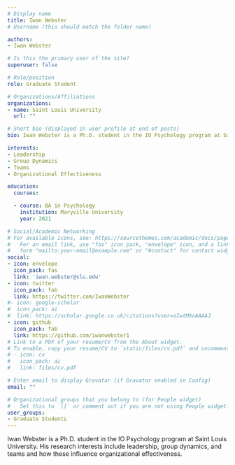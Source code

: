 ```yaml
---
# Display name
title: Iwan Webster
# Username (this should match the folder name)

authors:
- Iwan Webster

# Is this the primary user of the site?
superuser: false

# Role/position
role: Graduate Student

# Organizations/Affiliations
organizations:
- name: Saint Louis University
  url: ""

# Short bio (displayed in user profile at end of posts)
bio: Iwan Webster is a Ph.D. student in the IO Psychology program at Saint Louis University. His research interests include leadership, group dynamics, and teams and how these influence organizational effectiveness.

interests:
- Leadership
- Group Dynamics
- Teams
- Organizational Effectiveness

education:
  courses:

  - course: BA in Psychology
    institution: Maryville University
    year: 2021

# Social/Academic Networking
# For available icons, see: https://sourcethemes.com/academic/docs/page-builder/#icons
#   For an email link, use "fas" icon pack, "envelope" icon, and a link in the
#   form "mailto:your-email@example.com" or "#contact" for contact widget.
social:
- icon: envelope
  icon_pack: fas
  link: 'iwan.webster@slu.edu'
- icon: twitter
  icon_pack: fab
  link: https://twitter.com/IwanWebster
#- icon: google-scholar
#  icon_pack: ai
#  link: https://scholar.google.co.uk/citations?user=sIwtMXoAAAAJ
- icon: github
  icon_pack: fab
  link: https://github.com/iwanwebster1
# Link to a PDF of your resume/CV from the About widget.
# To enable, copy your resume/CV to `static/files/cv.pdf` and uncomment the lines below.
# - icon: cv
#   icon_pack: ai
#   link: files/cv.pdf

# Enter email to display Gravatar (if Gravatar enabled in Config)
email: ""

# Organizational groups that you belong to (for People widget)
#   Set this to `[]` or comment out if you are not using People widget.
user_groups:
- Graduate Students
---
```


Iwan Webster is a Ph.D. student in the IO Psychology program at Saint Louis University. His research interests include leadership, group dynamics, and teams and how these influence organizational effectiveness.